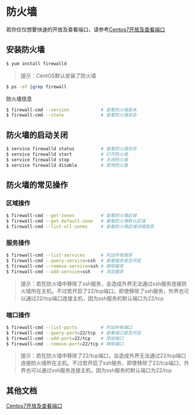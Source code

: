 # 防火墙

若你仅仅想要快速的开放及查看端口，请参考[Centos7开放及查看端口](https://www.cnblogs.com/heqiuyong/p/10460150.html)

## 安装防火墙

```bash
$ yum install firewalld
```

> 提示：CentOS默认安装了防火墙

```bash
$ ps -ef |grep firewall
```

防火墙信息

```bash
$ firewall-cmd --version			# 查看防火墙版本
$ firewall-cmd --state				# 查看防火墙状态
```

## 防火墙的启动关闭

```bash
$ service firewalld status			# 查看防火墙状态
$ service firewalld start			# 打开防火墙
$ service firewalld stop			# 关闭防火墙
$ service firewalld disable			# 禁用防火墙
```

## 防火墙的常见操作

### 区域操作

```bash
$ firewall-cmd --get-zones			# 查看防火墙区域
$ firewall-cmd --get-default-zone	# 查看防火墙默认区域
$ firewall-cmd --list-all-zones		# 查看防火墙区域详细信息
```

### 服务操作

```bash
$ firewall-cmd --list-services		# 列出所有服务
$ firewall-cmd --query-service=ssh	# 查看服务是否开启
$ firewall-cmd --remove-service=ssh	# 移除服务
$ firewall-cmd --add-service=ssh	# 添加服务
```

> 提示：若在防火墙中移除了ssh服务，会造成外界无法通过ssh服务连接防火墙所在主机。不过若开启了22/tcp端口，即使移除了ssh服务，外界也可以通过22/tcp端口连接主机，因为ssh服务的默认端口为22/tcp

### 端口操作

```bash
$ firewall-cmd --list-ports			# 列出所有端口
$ firewall-cmd --query-port=22/tcp	# 查看端口是否开启
$ firewall-cmd --add-port=22/tcp	# 添加端口
$ firewall-cmd --remove-port=22/tcp	# 移除端口
```

> 提示：若在防火墙中移除了22/tcp端口，会造成外界无法通过22/tcp端口连接防火墙所在主机。不过若开启了ssh服务，即使移除了22/tcp端口，外界也可以通过ssh服务连接主机，因为ssh服务的默认端口为22/tcp



## 其他文档

[Centos7开放及查看端口](https://www.cnblogs.com/heqiuyong/p/10460150.html)